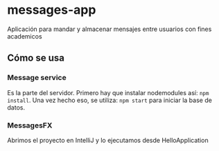 # messages-app
Aplicación para mandar y almacenar mensajes entre usuarios con fines academicos

## Cómo se usa
### Message service
Es la parte del servidor.
Primero hay que instalar nodemodules así: `npm install`.
Una vez hecho eso, se utiliza: `npm start` para iniciar la base de datos.

### MessagesFX
Abrimos el proyecto en IntelliJ y lo ejecutamos desde HelloApplication

